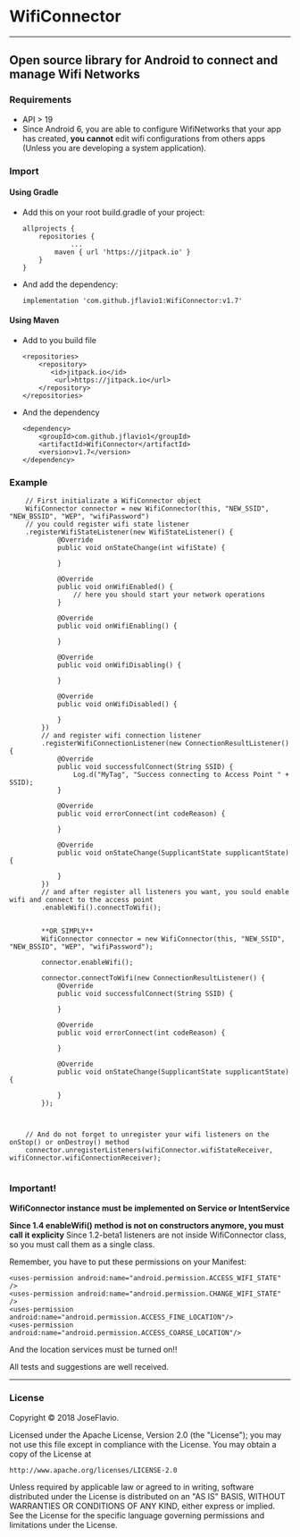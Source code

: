 # WifiConnector
---

## Open source library for Android to connect and manage Wifi Networks

### Requirements
* API > 19
* Since Android 6, you are able to configure WifiNetworks that your app has created, **you cannot** edit wifi configurations from others apps (Unless you are developing a system application).

### Import
#### Using Gradle
* Add this on your root build.gradle of your project:

	```
	allprojects {
		repositories {
				...
		    maven { url 'https://jitpack.io' }
		}
	}
	```
	
* And add the dependency:

	```
	implementation 'com.github.jflavio1:WifiConnector:v1.7'
	```

#### Using Maven
* Add to you build file

	```
	<repositories>
		<repository>
		   <id>jitpack.io</id>
		    <url>https://jitpack.io</url>
		</repository>
	</repositories>
	```
* And the dependency

	```
	<dependency>
		<groupId>com.github.jflavio1</groupId>
		<artifactId>WifiConnector</artifactId>
		<version>v1.7</version>
	</dependency>
	```


### Example
```
	// First initializate a WifiConnector object
	WifiConnector connector = new WifiConnector(this, "NEW_SSID", "NEW_BSSID", "WEP", "wifiPassword")
	// you could register wifi state listener
	.registerWifiStateListener(new WifiStateListener() {
            @Override
            public void onStateChange(int wifiState) {
                
            }

            @Override
            public void onWifiEnabled() {
                // here you should start your network operations
            }

            @Override
            public void onWifiEnabling() {
                
            }

            @Override
            public void onWifiDisabling() {
                
            }

            @Override
            public void onWifiDisabled() {
                
            }
        })
		// and register wifi connection listener
		.registerWifiConnectionListener(new ConnectionResultListener() {
            @Override
            public void successfulConnect(String SSID) {
                Log.d("MyTag", "Success connecting to Access Point " + SSID);
            }

            @Override
            public void errorConnect(int codeReason) {
                
            }

            @Override
            public void onStateChange(SupplicantState supplicantState) {
                
            }
        })
		// and after register all listeners you want, you sould enable wifi and connect to the access point
		.enableWifi().connectToWifi();
	
		
		**OR SIMPLY**
		WifiConnector connector = new WifiConnector(this, "NEW_SSID", "NEW_BSSID", "WEP", "wifiPassword");
		
		connector.enableWifi();
		
		connector.connectToWifi(new ConnectionResultListener() {
            @Override
            public void successfulConnect(String SSID) {
                
            }

            @Override
            public void errorConnect(int codeReason) {

            }

            @Override
            public void onStateChange(SupplicantState supplicantState) {

            }
        });
		
		
		
	// And do not forget to unregister your wifi listeners on the onStop() or onDestroy() method
	connector.unregisterListeners(wifiConnector.wifiStateReceiver, wifiConnector.wifiConnectionReceiver);
	
```


### Important!
**WifiConnector instance must be implemented on Service or IntentService**

**Since 1.4 enableWifi() method is not on constructors anymore, you must call it explicity**
Since 1.2-beta1 listeners are not inside WifiConnector class, so you must call them as a single class.

Remember, you have to put these permissions on your Manifest:
```
<uses-permission android:name="android.permission.ACCESS_WIFI_STATE" />
<uses-permission android:name="android.permission.CHANGE_WIFI_STATE" />
<uses-permission android:name="android.permission.ACCESS_FINE_LOCATION"/>
<uses-permission android:name="android.permission.ACCESS_COARSE_LOCATION"/>
```

And the location services must be turned on!!

All tests and suggestions are well received.

---
### License

Copyright © 2018 JoseFlavio.

Licensed under the Apache License, Version 2.0 (the "License");
you may not use this file except in compliance with the License.
You may obtain a copy of the License at

    http://www.apache.org/licenses/LICENSE-2.0

Unless required by applicable law or agreed to in writing, software
distributed under the License is distributed on an "AS IS" BASIS,
WITHOUT WARRANTIES OR CONDITIONS OF ANY KIND, either express or implied.
See the License for the specific language governing permissions and
limitations under the License.
